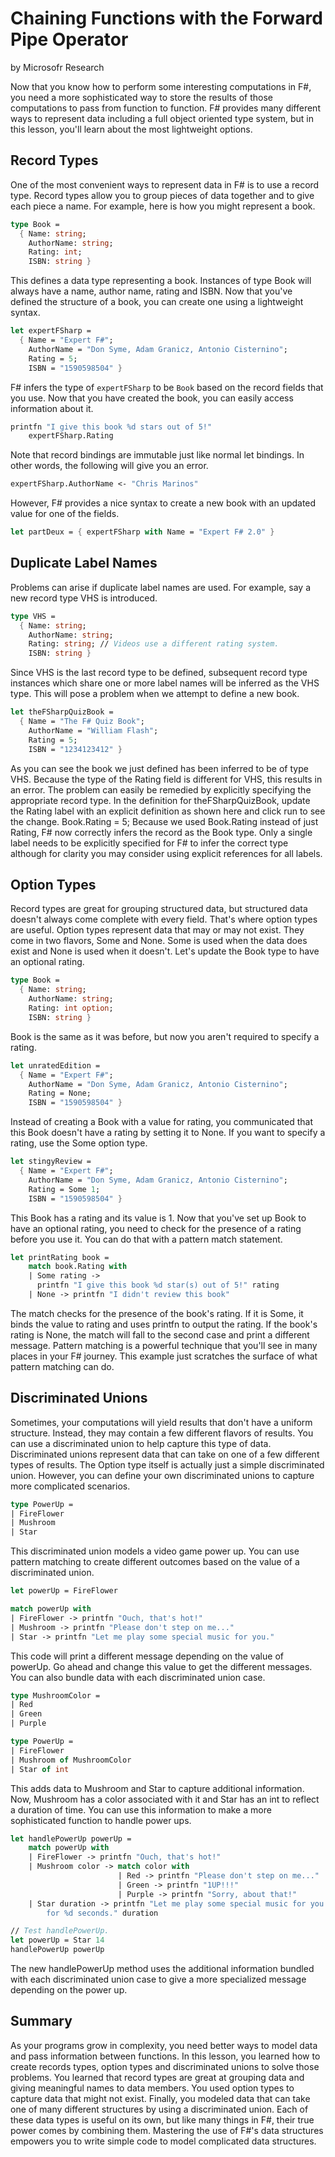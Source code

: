 # Chaining Functions with the Forward Pipe Operator
by Microsofr Research

Now that you know how to perform some interesting computations in F#, you need a more sophisticated way to store the results of those computations to pass from function to function. F# provides many different ways to represent data including a full object oriented type system, but in this lesson, you'll learn about the most lightweight options.

## Record Types
One of the most convenient ways to represent data in F# is to use a record type. Record types allow you to group pieces of data together and to give each piece a name. For example, here is how you might represent a book.

```fsharp
type Book = 
  { Name: string;
    AuthorName: string;
    Rating: int;
    ISBN: string }
```

This defines a data type representing a book. Instances of type Book will always have a name, author name, rating and ISBN.
Now that you've defined the structure of a book, you can create one using a lightweight syntax.

```fsharp
let expertFSharp = 
  { Name = "Expert F#";
    AuthorName = "Don Syme, Adam Granicz, Antonio Cisternino";
    Rating = 5;
    ISBN = "1590598504" }
```

F# infers the type of `expertFSharp` to be `Book` based on the record fields that you use. Now that you have created the book, you can easily access information about it.

```fsharp
printfn "I give this book %d stars out of 5!" 
    expertFSharp.Rating
```
Note that record bindings are immutable just like normal let bindings. In other words, the following will give you an error.

```fsharp
expertFSharp.AuthorName <- "Chris Marinos"
```

However, F# provides a nice syntax to create a new book with an updated value for one of the fields.

```fsharp
let partDeux = { expertFSharp with Name = "Expert F# 2.0" }
```

## Duplicate Label Names
Problems can arise if duplicate label names are used. For example, say a new record type VHS is introduced.

```fsharp
type VHS =
  { Name: string;
    AuthorName: string;
    Rating: string; // Videos use a different rating system.
    ISBN: string }
```

Since VHS is the last record type to be defined, subsequent record type instances which share one or more label names will be inferred as the VHS type. This will pose a problem when we attempt to define a new book.

```fsharp
let theFSharpQuizBook = 
  { Name = "The F# Quiz Book";
    AuthorName = "William Flash";
    Rating = 5;
    ISBN = "1234123412" }
```

As you can see the book we just defined has been inferred to be of type VHS. Because the type of the Rating field is different for VHS, this results in an error. The problem can easily be remedied by explicitly specifying the appropriate record type. In the definition for theFSharpQuizBook, update the Rating label with an explicit definition as shown here and click run to see the change.
Book.Rating = 5;
Because we used Book.Rating instead of just Rating, F# now correctly infers the record as the Book type. Only a single label needs to be explicitly specified for F# to infer the correct type although for clarity you may consider using explicit references for all labels.

## Option Types
Record types are great for grouping structured data, but structured data doesn't always come complete with every field. That's where option types are useful. Option types represent data that may or may not exist. They come in two flavors, Some and None. Some is used when the data does exist and None is used when it doesn't. Let's update the Book type to have an optional rating.

```fsharp
type Book =
  { Name: string;
    AuthorName: string;
    Rating: int option;
    ISBN: string }
```

Book is the same as it was before, but now you aren't required to specify a rating.

```fsharp
let unratedEdition = 
  { Name = "Expert F#";
    AuthorName = "Don Syme, Adam Granicz, Antonio Cisternino";
    Rating = None;
    ISBN = "1590598504" }
```

Instead of creating a Book with a value for rating, you communicated that this Book doesn't have a rating by setting it to None. If you want to specify a rating, use the Some option type.

```fsharp
let stingyReview = 
  { Name = "Expert F#";
    AuthorName = "Don Syme, Adam Granicz, Antonio Cisternino";
    Rating = Some 1;
    ISBN = "1590598504" }
```

This Book has a rating and its value is 1.
Now that you've set up Book to have an optional rating, you need to check for the presence of a rating before you use it. You can do that with a pattern match statement.

```fsharp
let printRating book =
    match book.Rating with
    | Some rating -> 
      printfn "I give this book %d star(s) out of 5!" rating
    | None -> printfn "I didn't review this book"
```

The match checks for the presence of the book's rating. If it is Some, it binds the value to rating and uses printfn to output the rating. If the book's rating is None, the match will fall to the second case and print a different message. Pattern matching is a powerful technique that you'll see in many places in your F# journey. This example just scratches the surface of what pattern matching can do.

## Discriminated Unions
Sometimes, your computations will yield results that don't have a uniform structure. Instead, they may contain a few different flavors of results. You can use a discriminated union to help capture this type of data. Discriminated unions represent data that can take on one of a few different types of results. The Option type itself is actually just a simple discriminated union. However, you can define your own discriminated unions to capture more complicated scenarios.

```fsharp
type PowerUp =
| FireFlower
| Mushroom
| Star
```


This discriminated union models a video game power up. You can use pattern matching to create different outcomes based on the value of a discriminated union.

```fsharp
let powerUp = FireFlower

match powerUp with
| FireFlower -> printfn "Ouch, that's hot!"
| Mushroom -> printfn "Please don't step on me..."
| Star -> printfn "Let me play some special music for you."
```

This code will print a different message depending on the value of powerUp. Go ahead and change this value to get the different messages.
You can also bundle data with each discriminated union case.

```fsharp
type MushroomColor =
| Red
| Green
| Purple

type PowerUp =
| FireFlower
| Mushroom of MushroomColor
| Star of int
```

This adds data to Mushroom and Star to capture additional information. Now, Mushroom has a color associated with it and Star has an int to reflect a duration of time. You can use this information to make a more sophisticated function to handle power ups.

```fsharp
let handlePowerUp powerUp =
    match powerUp with
    | FireFlower -> printfn "Ouch, that's hot!"
    | Mushroom color -> match color with
                        | Red -> printfn "Please don't step on me..."
                        | Green -> printfn "1UP!!!"
                        | Purple -> printfn "Sorry, about that!"
    | Star duration -> printfn "Let me play some special music for you 
        for %d seconds." duration

// Test handlePowerUp.
let powerUp = Star 14
handlePowerUp powerUp
```

The new handlePowerUp method uses the additional information bundled with each discriminated union case to give a more specialized message depending on the power up.

## Summary
As your programs grow in complexity, you need better ways to model data and pass information between functions. In this lesson, you learned how to create records types, option types and discriminated unions to solve those problems. You learned that record types are great at grouping data and giving meaningful names to data members. You used option types to capture data that might not exist. Finally, you modeled data that can take one of many different structures by using a discriminated union. Each of these data types is useful on its own, but like many things in F#, their true power comes by combining them. Mastering the use of F#'s data structures empowers you to write simple code to model complicated data structures.